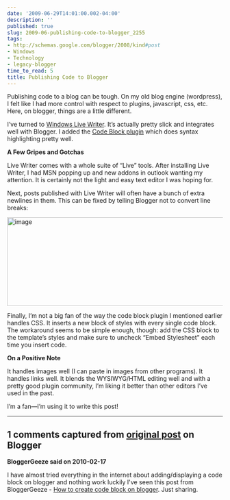 ```yaml
---
date: '2009-06-29T14:01:00.002-04:00'
description: ''
published: true
slug: 2009-06-publishing-code-to-blogger_2255
tags:
- http://schemas.google.com/blogger/2008/kind#post
- Windows
- Technology
- legacy-blogger
time_to_read: 5
title: Publishing Code to Blogger
---
```


<p>Publishing code to a blog can be tough. On my old blog engine (wordpress), I felt like I had more control with respect to plugins, javascript, css, etc. Here, on blogger, things are a little different. </p>  <p>I’ve turned to <a href="http://windowslivewriter.spaces.live.com/">Windows Live Writer</a>. It’s actually pretty slick and integrates well with Blogger. I added the <a href="http://gallery.live.com/liveItemDetail.aspx?li=1f57bd9b-a692-4593-9e9e-e2962d9c0eee">Code Block plugin</a> which does syntax highlighting pretty well. </p>  <p><strong>A Few Gripes and Gotchas</strong></p>  <p>Live Writer comes with a whole suite of “Live” tools. After installing Live Writer, I had MSN popping up and new addons in outlook wanting my attention. It is certainly not the light and easy text editor I was hoping for.</p>  <p>Next, posts published with Live Writer will often have a bunch of extra newlines in them. This can be fixed by telling Blogger not to convert line breaks:</p>  <p><img alt="image" border="0" height="207" src="http://lh5.ggpht.com/_IKD9WtY5kxU/Skj1LGkSxxI/AAAAAAAAANA/nDLUHx-p1Yc/image5.png?imgmax=800" style="border-width: 0px; display: inline;" title="image" width="648" /> </p>  <p>Finally, I’m not a big fan of the way the code block plugin I mentioned earlier handles CSS. It inserts a new block of styles with every single code block. The workaround seems to be simple enough, though: add the CSS block to the template’s styles and make sure to uncheck “Embed Stylesheet” each time you insert code.</p>  <p><strong>On a Positive Note</strong></p>  <p>It handles images well (I can paste in images from other programs). It handles links well. It blends the WYSIWYG/HTML editing well and with a pretty good plugin community, I’m liking it better than other editors I’ve used in the past.</p>  <p>I’m a fan—I’m using it to write this post!</p>

---

## 1 comments captured from [original post](https://blog.wassupy.com/2009/06/publishing-code-to-blogger_2255.html) on Blogger

**BloggerGeeze said on 2010-02-17**

I have almost tried everything in the internet about adding/displaying a code block on blogger and nothing work luckily I've seen this post from BloggerGeeze - <a href="http://www.bloggergeeze.com/2010/02/how-to-create-code-block-on-blogger.html" rel="nofollow">How to create code block on blogger</a>. Just sharing.

